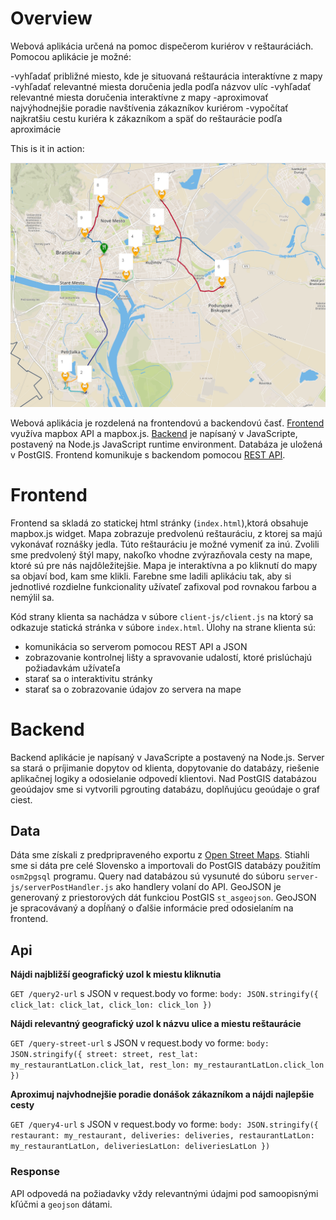 # Overview

Webová aplikácia určená na pomoc dispečerom kuriérov v reštauráciách. Pomocou aplikácie je možné:

-vyhľadať približné miesto, kde je situovaná reštaurácia interaktívne z mapy
-vyhľadať relevantné miesta doručenia jedla podľa názvov ulíc
-vyhľadať relevantné miesta doručenia interaktívne z mapy
-aproximovať najvýhodnejšie poradie navštívenia zákazníkov kuriérom
-vypočítať najkratšiu cestu kuriéra k zákazníkom a späť do reštaurácie podľa aproximácie

This is it in action:

![Screenshot](UI1.png)

Webová aplikácia je rozdelená na frontendovú a backendovú časť. [Frontend](#frontend) využíva mapbox API a mapbox.js. [Backend](#backend) je napísaný v JavaScripte, postavený na Node.js JavaScript runtime environment. Databáza je uložená v PostGIS. Frontend komunikuje s backendom pomocou [REST API](#api).

# Frontend

Frontend sa skladá zo statickej html stránky (`index.html`),ktorá obsahuje mapbox.js widget. Mapa zobrazuje predvolenú reštauráciu, z ktorej sa majú vykonávať roznášky jedla. Túto reštauráciu je možné vymeniť za inú. Zvolili sme predvolený štýl mapy, nakoľko vhodne zvýrazňovala cesty na mape, ktoré sú pre nás najdôležitejšie. Mapa je interaktívna a po kliknutí do mapy sa objaví bod, kam sme klikli. Farebne sme ladili aplikáciu tak, aby si jednotlivé rozdielne funkcionality užívateľ zafixoval pod rovnakou farbou a nemýlil sa. 

Kód strany klienta sa nachádza v súbore `client-js/client.js` na ktorý sa odkazuje statická stránka v súbore `index.html`. Úlohy na strane klienta sú:
- komunikácia so serverom pomocou REST API a JSON 
- zobrazovanie kontrolnej lišty a spravovanie udalostí, ktoré prislúchajú požiadavkám užívateľa
- starať sa o interaktivitu stránky
- starať sa o zobrazovanie údajov zo servera na mape

# Backend

Backend aplikácie je napísaný v JavaScripte a postavený na Node.js. Server sa stará o príjimanie dopytov od klienta, dopytovanie do databázy, riešenie aplikačnej logiky a odosielanie odpovedí klientovi. Nad PostGIS databázou geoúdajov sme si vytvorili pgrouting databázu, doplňujúcu geoúdaje o graf ciest.

## Data

Dáta sme získali z predpripraveného exportu z [Open Street Maps](http://download.geofabrik.de/europe/slovakia.html). Stiahli sme si dáta pre celé Slovensko a importovali do PostGIS databázy použitím `osm2pgsql` programu. Query nad databázou sú vysunuté do súboru `server-js/serverPostHandler.js` ako handlery volaní do API. GeoJSON je generovaný z priestorových dát funkciou PostGIS `st_asgeojson`. GeoJSON je spracovávaný a dopĺňaný o ďalšie informácie pred odosielaním na frontend.

## Api

**Nájdi najbližší geografický uzol k miestu kliknutia**

`GET /query2-url` s JSON v request.body vo forme:
`body: JSON.stringify({
  click_lat: click_lat,
  click_lon: click_lon
})`

**Nájdi relevantný geografický uzol k názvu ulice a miestu reštaurácie**

`GET /query-street-url` s JSON v request.body vo forme:
`body: JSON.stringify({
  street: street,
  rest_lat: my_restaurantLatLon.click_lat,
  rest_lon: my_restaurantLatLon.click_lon
})`

**Aproximuj najvhodnejšie poradie donášok zákazníkom a nájdi najlepšie cesty**

`GET /query4-url` s JSON v request.body vo forme:
`body: JSON.stringify({
  restaurant: my_restaurant,
  deliveries: deliveries,
  restaurantLatLon: my_restaurantLatLon,
  deliveriesLatLon: deliveriesLatLon
})`

### Response

API odpovedá na požiadavky vždy relevantnými údajmi pod samoopisnými kľúčmi a `geojson` dátami. 

